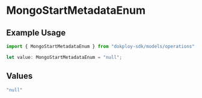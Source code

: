 # MongoStartMetadataEnum

## Example Usage

```typescript
import { MongoStartMetadataEnum } from "dokploy-sdk/models/operations";

let value: MongoStartMetadataEnum = "null";
```

## Values

```typescript
"null"
```